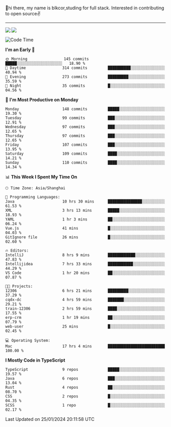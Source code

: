 👋hi there, my name is blkcor,studing for full stack.
Interested in contributing to open source✌️

<hr/>

![](https://github-readme-stats.vercel.app/api?username=blkcor)
<a href="https://github.com/blkcor/github-readme-stats">
    <img align="left" src="https://github-readme-stats.vercel.app/api/top-langs/?username=blkcor&hide=jupyter%20notebook,shaderlab,tex,c%23&langs_count=9" />
</a>


<!--START_SECTION:waka-->
![Code Time](http://img.shields.io/badge/Code%20Time-859%20hrs%2034%20mins-blue)

**I'm an Early 🐤** 

```text
🌞 Morning                145 commits         █████░░░░░░░░░░░░░░░░░░░░   18.90 % 
🌆 Daytime                314 commits         ██████████░░░░░░░░░░░░░░░   40.94 % 
🌃 Evening                273 commits         █████████░░░░░░░░░░░░░░░░   35.59 % 
🌙 Night                  35 commits          █░░░░░░░░░░░░░░░░░░░░░░░░   04.56 % 
```
📅 **I'm Most Productive on Monday** 

```text
Monday                   148 commits         █████░░░░░░░░░░░░░░░░░░░░   19.30 % 
Tuesday                  99 commits          ███░░░░░░░░░░░░░░░░░░░░░░   12.91 % 
Wednesday                97 commits          ███░░░░░░░░░░░░░░░░░░░░░░   12.65 % 
Thursday                 97 commits          ███░░░░░░░░░░░░░░░░░░░░░░   12.65 % 
Friday                   107 commits         ███░░░░░░░░░░░░░░░░░░░░░░   13.95 % 
Saturday                 109 commits         ████░░░░░░░░░░░░░░░░░░░░░   14.21 % 
Sunday                   110 commits         ████░░░░░░░░░░░░░░░░░░░░░   14.34 % 
```


📊 **This Week I Spent My Time On** 

```text
🕑︎ Time Zone: Asia/Shanghai

💬 Programming Languages: 
Java                     10 hrs 30 mins      ███████████████░░░░░░░░░░   61.53 % 
XML                      3 hrs 13 mins       █████░░░░░░░░░░░░░░░░░░░░   18.93 % 
YAML                     1 hr 3 mins         ██░░░░░░░░░░░░░░░░░░░░░░░   06.24 % 
Vue.js                   41 mins             █░░░░░░░░░░░░░░░░░░░░░░░░   04.03 % 
GitIgnore file           26 mins             █░░░░░░░░░░░░░░░░░░░░░░░░   02.60 % 

🔥 Editors: 
IntelliJ                 8 hrs 9 mins        ████████████░░░░░░░░░░░░░   47.83 % 
Intellijidea             7 hrs 33 mins       ███████████░░░░░░░░░░░░░░   44.29 % 
VS Code                  1 hr 20 mins        ██░░░░░░░░░░░░░░░░░░░░░░░   07.87 % 

🐱‍💻 Projects: 
12306                    6 hrs 21 mins       █████████░░░░░░░░░░░░░░░░   37.29 % 
cqdx-dc                  4 hrs 59 mins       ███████░░░░░░░░░░░░░░░░░░   29.21 % 
train-12306              2 hrs 59 mins       ████░░░░░░░░░░░░░░░░░░░░░   17.55 % 
erp-crm                  1 hr 19 mins        ██░░░░░░░░░░░░░░░░░░░░░░░   07.79 % 
web-user                 25 mins             █░░░░░░░░░░░░░░░░░░░░░░░░   02.45 % 

💻 Operating System: 
Mac                      17 hrs 4 mins       █████████████████████████   100.00 % 
```

**I Mostly Code in TypeScript** 

```text
TypeScript               9 repos             █████░░░░░░░░░░░░░░░░░░░░   19.57 % 
Java                     6 repos             ███░░░░░░░░░░░░░░░░░░░░░░   13.04 % 
Rust                     4 repos             ██░░░░░░░░░░░░░░░░░░░░░░░   08.70 % 
CSS                      2 repos             █░░░░░░░░░░░░░░░░░░░░░░░░   04.35 % 
SCSS                     1 repo              █░░░░░░░░░░░░░░░░░░░░░░░░   02.17 % 
```




 Last Updated on 25/01/2024 20:11:58 UTC
<!--END_SECTION:waka-->


